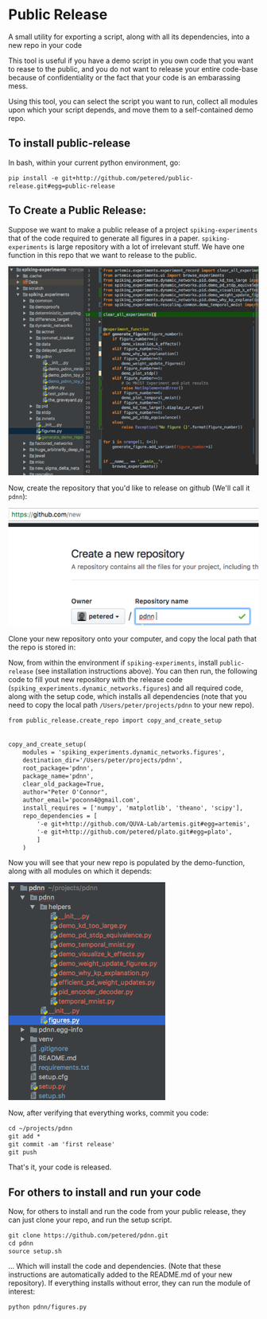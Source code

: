 # Public Release
A small utility for exporting a script, along with all its dependencies, into a new repo in your code

This tool is useful if you have a demo script in you own code that you want to rease to the public, and you do not want to release your entire code-base because of confidentiality or the fact that your code is an embarassing mess.

Using this tool, you can select the script you want to run, collect all modules upon which your script depends, and move them to a self-contained demo repo.  

## To install public-release

In bash, within your current python environment, go:

```
pip install -e git+http://github.com/petered/public-release.git#egg=public-release
```

## To Create a Public Release:

Suppose we want to make a public release of a project `spiking-experiments` that of the code required to generate all figures in a paper.  `spiking-experiments` is large repository with a lot of irrelevant stuff.  We have one function in this repo that we want to release to the public.

![](https://github.com/petered/data/raw/master/images/Screen%20Shot%202017-06-13%20at%204.31.12%20PM.png)

Now, create the repository that you'd like to release on github (We'll call it `pdnn`):

![](https://github.com/petered/data/raw/master/images/Screen%20Shot%202017-06-13%20at%204.40.23%20PM.png)

Clone your new repository onto your computer, and copy the local path that the repo is stored in:

Now, from within the environment if `spiking-experiments`, install `public-release` (see installation instructions above).  You can then run, the following code to fill yout new repository with the release code (`spiking_experiments.dynamic_networks.figures`) and all required code, along with the setup code, which installs all dependencies (note that you need to copy the local path `/Users/peter/projects/pdnn` to your new repo).

```
from public_release.create_repo import copy_and_create_setup


copy_and_create_setup(
    modules = 'spiking_experiments.dynamic_networks.figures',
    destination_dir='/Users/peter/projects/pdnn',
    root_package='pdnn',
    package_name='pdnn',
    clear_old_package=True,
    author="Peter O'Connor",
    author_email='poconn4@gmail.com',
    install_requires = ['numpy', 'matplotlib', 'theano', 'scipy'],
    repo_dependencies = [
        '-e git+http://github.com/QUVA-Lab/artemis.git#egg=artemis',
        '-e git+http://github.com/petered/plato.git#egg=plato',
        ]
    )
```

Now you will see that your new repo is populated by the demo-function, along with all modules on which it depends:

![](https://github.com/petered/data/raw/master/images/Screen%20Shot%202017-06-13%20at%204.33.28%20PM.png)

Now, after verifying that everything works, commit you code:

```
cd ~/projects/pdnn
git add *
git commit -am 'first release'
git push
```

That's it, your code is released.

## For others to install and run your code

Now, for others to install and run the code from your public release, they can just clone your repo, and run the setup script.

```
git clone https://github.com/petered/pdnn.git
cd pdnn
source setup.sh
```
... Which will install the code and dependencies.  (Note that these instructions are automatically added to the README.md of your new repository).  If everything installs without error, they can run the module of interest:

```
python pdnn/figures.py
```

